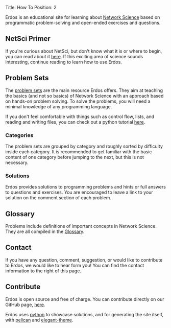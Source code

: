 Title: How To
Position: 2

Erdos is an educational site for learning about
[Network Science](https://en.wikipedia.org/wiki/Network_science) based on
programmatic problem-solving and open-ended exercises and questions.

## NetSci Primer

If you're curious about NetSci, but don't know what it is or where to
begin, you can read about it [here](network-science.html). If this exciting
area of science sounds interesting, continue reading to learn how to use
Erdos.

## Problem Sets

The [problem sets](categories.html) are the main resource Erdos offers. They aim at teaching
the basics (and not so basics) of Network Science with an approach based on
hands-on problem solving. To solve the problems, you will need a minimal
knowledge of any programming language.

If you don't feel comfortable with things such as control flow, lists, and
reading and writing files, you can check out a python tutorial
[here](https://docs.python.org/3/tutorial/).

### Categories

The problem sets are grouped by category and roughly sorted by difficulty
inside each category. It is recommended to get familiar with the basic
content of one category before jumping to the next, but this is not
necessary.

### Solutions

Erdos provides solutions to programming problems and hints or full answers
to questions and exercises. You are encouraged to leave a link to your
solution on the comment section of each problem.

## Glossary

Problems include definitions of important concepts in Network Science. They
are all compiled in the [Glossary](/glossary.html).

## Contact

If you have any question, comment, suggestion, or would like to contribute
to Erdos, we would like to hear form you! You can find the contact
information to the right of this page.

## Contribute

Erdos is open source and free of charge. You can contribute directly on our
GitHub page, [here](https://github.com/Leockard/erdos/).

 Erdos uses [python](https://www.python.org/) to showcase solutions, and
for generating the site itself, with [pelican](http://getpelican.com/) and
[elegant-theme](http://oncrashreboot.com/pelican-elegant).
